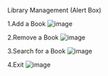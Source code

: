 Library Management (Alert Box)

1.Add a Book
![image](https://github.com/SimbuM/Library-Management.github.io/assets/136842489/110ca65a-3931-41d6-bca6-9f14d4f5346d)

2.Remove a Book
![image](https://github.com/SimbuM/Library-Management.github.io/assets/136842489/437a7b6a-f1e2-4bc2-911d-cdf60dc8ca60)

3.Search for a Book
![image](https://github.com/SimbuM/Library-Management.github.io/assets/136842489/f4a1306f-96fa-4ed3-b0a4-ad808da3a4b9)

4.Exit
![image](https://github.com/SimbuM/Library-Management.github.io/assets/136842489/4fbc176e-ea66-42a6-87da-65460398a09d)

